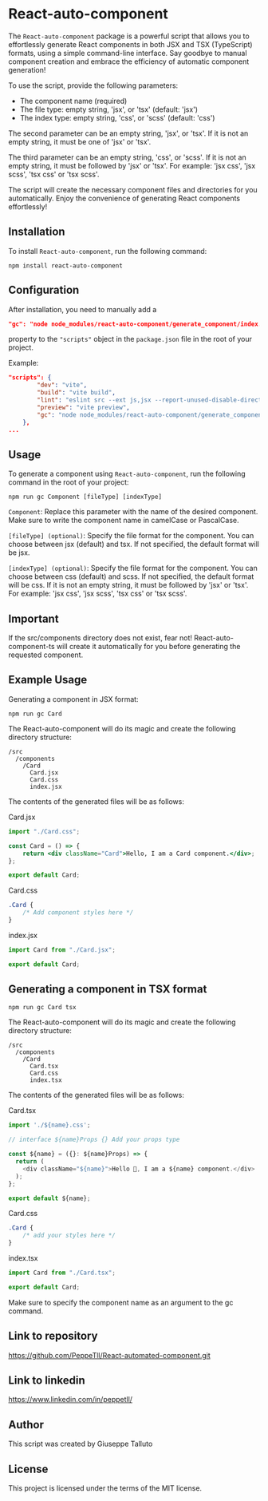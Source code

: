 # React-auto-component

The `React-auto-component` package is a powerful script that allows you to effortlessly generate React components in both JSX and TSX (TypeScript) formats, using a simple command-line interface. Say goodbye to manual component creation and embrace the efficiency of automatic component generation!

To use the script, provide the following parameters:

- The component name (required)
- The file type: empty string, 'jsx', or 'tsx' (default: 'jsx')
- The index type: empty string, 'css', or 'scss' (default: 'css')

The second parameter can be an empty string, 'jsx', or 'tsx'. If it is not an empty string, it must be one of 'jsx' or 'tsx'.

The third parameter can be an empty string, 'css', or 'scss'. If it is not an empty string, it must be followed by 'jsx' or 'tsx'. For example: 'jsx css', 'jsx scss', 'tsx css' or 'tsx scss'.

The script will create the necessary component files and directories for you automatically. Enjoy the convenience of generating React components effortlessly!

## Installation

To install `React-auto-component`, run the following command:

```nodejs
npm install react-auto-component

```

## Configuration

After installation, you need to manually add a

```json
"gc": "node node_modules/react-auto-component/generate_component/index.js"

```

property to the `"scripts"` object in the `package.json` file in the root of your project.

Example:

```json
"scripts": {
		"dev": "vite",
		"build": "vite build",
		"lint": "eslint src --ext js,jsx --report-unused-disable-directives --max-warnings 0",
		"preview": "vite preview",
		"gc": "node node_modules/react-auto-component/generate_component/index.js"
	},
...

```

## Usage

To generate a component using `React-auto-component`, run the following command in the root of your project:

```nodejs
npm run gc Component [fileType] [indexType]

```

`Component`: Replace this parameter with the name of the desired component. Make sure to write the component name in camelCase or PascalCase.

`[fileType] (optional)`: Specify the file format for the component. You can choose between jsx (default) and tsx. If not specified, the default format will be jsx.

`[indexType] (optional)`: Specify the file format for the component. You can choose between css (default) and scss. If not specified, the default format will be css. If it is not an empty string, it must be followed by 'jsx' or 'tsx'. For example: 'jsx css', 'jsx scss', 'tsx css' or 'tsx scss'.

## Important

If the src/components directory does not exist, fear not! React-auto-component-ts will create it automatically for you before generating the requested component.

## Example Usage

Generating a component in JSX format:

```nodejs
npm run gc Card

```

The React-auto-component will do its magic and create the following directory structure:

```
/src
  /components
    /Card
      Card.jsx
      Card.css
      index.jsx
```

The contents of the generated files will be as follows:

Card.jsx

```jsx
import "./Card.css";

const Card = () => {
	return <div className="Card">Hello, I am a Card component.</div>;
};

export default Card;
```

Card.css

```css
.Card {
	/* Add component styles here */
}
```

index.jsx

```jsx
import Card from "./Card.jsx";

export default Card;
```

## Generating a component in TSX format

```nodejs
npm run gc Card tsx

```

The React-auto-component will do its magic and create the following directory structure:

```
/src
  /components
    /Card
      Card.tsx
      Card.css
      index.tsx
```

The contents of the generated files will be as follows:

Card.tsx

```typescript
import './${name}.css';

// interface ${name}Props {} Add your props type

const ${name} = ({}: ${name}Props) => {
  return (
    <div className="${name}">Hello 👋, I am a ${name} component.</div>
  );
};

export default ${name};
```

Card.css

```css
.Card {
	/* add your styles here */
}
```

index.tsx

```typescript
import Card from "./Card.tsx";

export default Card;
```

Make sure to specify the component name as an argument to the gc command.

## Link to repository

https://github.com/PeppeTll/React-automated-component.git

## Link to linkedin

https://www.linkedin.com/in/peppetll/

## Author

This script was created by Giuseppe Talluto

## License

This project is licensed under the terms of the MIT license.
